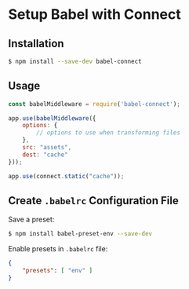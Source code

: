# Setup Babel with Connect

## Installation

```bash
$ npm install --save-dev babel-connect
```

## Usage

```javascript
const babelMiddleware = require('babel-connect');

app.use(babelMiddleware({
    options: {
        // options to use when transforming files
    },
    src: "assets",
    dest: "cache"
}));

app.use(connect.static("cache"));
```

## Create `.babelrc` Configuration File

Save a preset:
```bash
$ npm install babel-preset-env --save-dev
```

Enable presets in `.babelrc` file:
```json
{
    "presets": [ "env" ]
}
```
